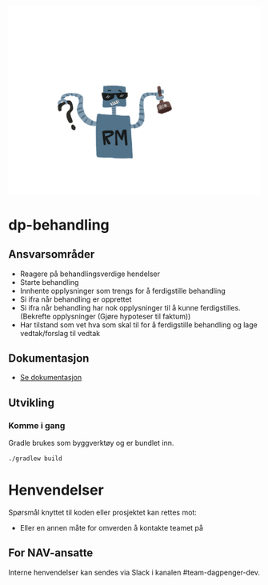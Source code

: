
![image.png](docs/rm.png)

# dp-behandling


## Ansvarsområder

- Reagere på behandlingsverdige hendelser
- Starte behandling
- Innhente opplysninger som trengs for å ferdigstille behandling
- Si ifra når behandling er opprettet
- Si ifra når behandling har nok opplysninger til å kunne ferdigstilles. (Bekrefte opplysninger (Gjøre hypoteser til faktum))
- Har tilstand som vet hva som skal til for å ferdigstille behandling og lage vedtak/forslag til vedtak

## Dokumentasjon

 - [Se dokumentasjon](docs/README.md)

## Utvikling

### Komme i gang

Gradle brukes som byggverktøy og er bundlet inn.

```
./gradlew build
```

# Henvendelser

Spørsmål knyttet til koden eller prosjektet kan rettes mot:

* Eller en annen måte for omverden å kontakte teamet på

## For NAV-ansatte

Interne henvendelser kan sendes via Slack i kanalen #team-dagpenger-dev.
